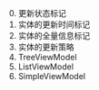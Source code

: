 

0. 更新状态标记
1. 实体的更新时间标记
2. 实体的全量信息标记
3. 实体的更新策略
4. TreeViewModel
5. ListViewModel
6. SimpleViewModel

